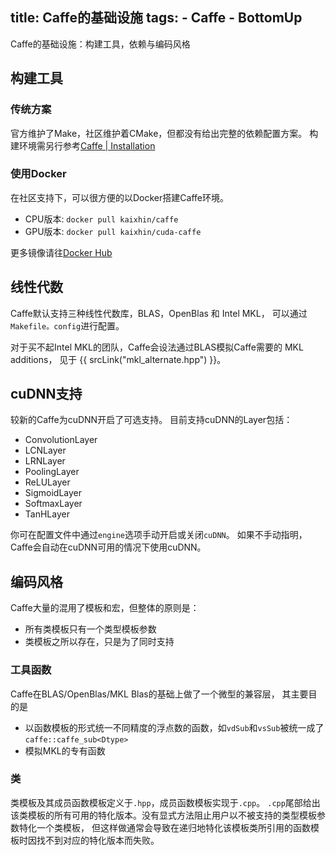 title: Caffe的基础设施
tags:
    - Caffe
    - BottomUp
--------------

Caffe的基础设施：构建工具，依赖与编码风格

<!--more-->

## 构建工具

### 传统方案

官方维护了Make，社区维护着CMake，但都没有给出完整的依赖配置方案。
构建环境需另行参考[Caffe | Installation][caffe-installation]

### 使用Docker

在社区支持下，可以很方便的以Docker搭建Caffe环境。

+ CPU版本: `docker pull kaixhin/caffe`
+ GPU版本: `docker pull kaixhin/cuda-caffe`

更多镜像请往[Docker Hub][docker-hub-caffe]

## 线性代数

Caffe默认支持三种线性代数库，BLAS，OpenBlas 和 Intel MKL，
可以通过`Makefile。config`进行配置。

对于买不起Intel MKL的团队，Caffe会设法通过BLAS模拟Caffe需要的 MKL additions，
见于 {{ srcLink("mkl_alternate.hpp") }}。

## cuDNN支持

较新的Caffe为cuDNN开启了可选支持。
目前支持cuDNN的Layer包括：

+ ConvolutionLayer
+ LCNLayer
+ LRNLayer
+ PoolingLayer
+ ReLULayer
+ SigmoidLayer
+ SoftmaxLayer
+ TanHLayer

你可在配置文件中通过`engine`选项手动开启或关闭`cuDNN`。
如果不手动指明，Caffe会自动在cuDNN可用的情况下使用cuDNN。

## 编码风格

Caffe大量的混用了模板和宏，但整体的原则是：

+ 所有类模板只有一个类型模板参数
+ 类模板之所以存在，只是为了同时支持

### 工具函数

Caffe在BLAS/OpenBlas/MKL Blas的基础上做了一个微型的兼容层，
其主要目的是

+ 以函数模板的形式统一不同精度的浮点数的函数，如`vdSub`和`vsSub`被统一成了`caffe::caffe_sub<Dtype>`
+ 模拟MKL的专有函数

### 类

类模板及其成员函数模板定义于`.hpp`，成员函数模板实现于`.cpp`。
`.cpp`尾部给出该类模板的所有可用的特化版本。没有显式方法阻止用户以不被支持的类型模板参数特化一个类模板，
但这样做通常会导致在递归地特化该模板类所引用的函数模板时因找不到对应的特化版本而失败。

[caffe-installation]: http://caffe.berkeleyvision.org/installation.html
[docker-hub-caffe]: https://hub.docker.com/search/?isAutomated=0&isOfficial=0&page=1&pullCount=0&q=caffe&starCount=0
